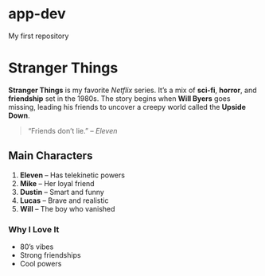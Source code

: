 # app-dev
My first repository

# Stranger Things  

**Stranger Things** is my favorite *Netflix* series. It’s a mix of **sci-fi**, **horror**, and **friendship** set in the 1980s. The story begins when **Will Byers** goes missing, leading his friends to uncover a creepy world called the **Upside Down**.  

> “Friends don’t lie.” – *Eleven*

## Main Characters  
1. **Eleven** – Has telekinetic powers  
2. **Mike** – Her loyal friend  
3. **Dustin** – Smart and funny  
4. **Lucas** – Brave and realistic  
5. **Will** – The boy who vanished  

### Why I Love It  
- 80’s vibes  
- Strong friendships  
- Cool powers 